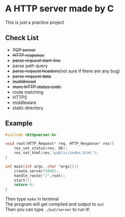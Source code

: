 # A HTTP server made by C

This is just a practice project

## Check List
- ~~TCP server~~
- ~~HTTP response~~
- ~~parse request start-line~~
- parse path query
- ~~parse request headers~~(not sure if there are any bug)
- ~~parse request data~~
- ~~multithread~~
- ~~more HTTP status code~~
- route matching
- HTTPS
- middleware
- static directory

## Example
```C
#include <httpserver.h>

void root(HTTP_Request* req, HTTP_Response* res){
    res_set_status(res, OK);
    res_set_html(res,"public/index.html");
}

int main(int argc, char *argv[]){
    create_server(5000);
    handle_route("/",root);
    start();
    return 0;
}
```
Then type `make` in terminal<br>
The program will get compiled and output to `out`<br>
Then you can type `./out/server` to run it!